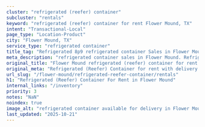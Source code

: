 ```yaml
---
cluster: "refrigerated (reefer) container"
subcluster: "rentals"
keyword: "refrigerated (reefer) container for rent Flower Mound, TX"
intent: "Transactional-Local"
page_type: "Location-Product"
city: "Flower Mound, TX"
service_type: "refrigerated container"
title_tag: "Refrigerated 8p9 refrigerated container Sales in Flower Mound | LC Container"
meta_description: "refrigerated container sales in Flower Mound. Refrigerated containers with climate control. Fast delivery, competitive pricing. Serving refrigerated reefer container area. Quote ID: NPY. Call (214) 524-4168 for your free quote today."
original_title: "Flower Mound refrigerated (reefer) container for rent | LC"
original_meta: "Refrigerated (Reefer) Container for rent with delivery in Flower Mound, TX. LC Container — local Since 2003. Get pricing today."
url_slug: "/flower-mound/refrigerated-reefer-container/rentals"
h1: "Refrigerated (Reefer) Container For Rent in Flower Mound"
internal_links: "/inventory"
priority: 3
notes: "NaN"
noindex: true
image_alt: "refrigerated container available for delivery in Flower Mound"
last_updated: "2025-10-21"
---
```


<!-- TODO: Add unique city/inventory copy, images, and internal links here. -->
